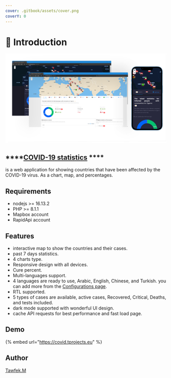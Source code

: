 ```yaml
---
cover: .gitbook/assets/cover.png
coverY: 0
---
```


# 👋 Introduction



![](.gitbook/assets/COVID19.png)

## ****[**COVID-19 statistics**](http://covid.tprojects.eu) ****&#x20;

is a web application for showing countries that have been affected by the COVID-19 virus. As a chart, map, and percentages.



## Requirements <a href="#requirements" id="requirements"></a>

* nodejs >= 16.13.2
* PHP >= 8.1.1
* Mapbox account
* RapidApi account



## Features&#x20;

* interactive map to show the countries and their cases.
* past 7 days statistics.
* 4 charts type.
* Responsive design with all devices.
* Cure percent.
* Multi-languages support.
* 4 languages are ready to use, Arabic, English, Chinese, and Turkish. you can add more from the [Configurations page](configurations.md#languages).
* RTL supported.
* 5 types of cases are available, active cases, Recovered, Critical, Deaths, and tests included.
* dark mode supported with wonderful UI design.
* cache API requests for best performance and fast load page.

## Demo&#x20;

{% embed url="https://covid.tprojects.eu" %}

## Author

[Tawfek.M](https://github.com/tawfek)
